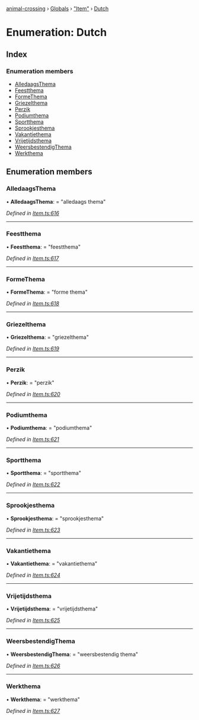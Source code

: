 [animal-crossing](../README.md) › [Globals](../globals.md) › ["Item"](../modules/_item_.md) › [Dutch](_item_.dutch.md)

# Enumeration: Dutch

## Index

### Enumeration members

* [AlledaagsThema](_item_.dutch.md#alledaagsthema)
* [Feestthema](_item_.dutch.md#feestthema)
* [FormeThema](_item_.dutch.md#formethema)
* [Griezelthema](_item_.dutch.md#griezelthema)
* [Perzik](_item_.dutch.md#perzik)
* [Podiumthema](_item_.dutch.md#podiumthema)
* [Sportthema](_item_.dutch.md#sportthema)
* [Sprookjesthema](_item_.dutch.md#sprookjesthema)
* [Vakantiethema](_item_.dutch.md#vakantiethema)
* [Vrijetijdsthema](_item_.dutch.md#vrijetijdsthema)
* [WeersbestendigThema](_item_.dutch.md#weersbestendigthema)
* [Werkthema](_item_.dutch.md#werkthema)

## Enumeration members

###  AlledaagsThema

• **AlledaagsThema**: = "alledaags thema"

*Defined in [Item.ts:616](https://github.com/Norviah/animal-crossing/blob/fbef868/module/types/Item.ts#L616)*

___

###  Feestthema

• **Feestthema**: = "feestthema"

*Defined in [Item.ts:617](https://github.com/Norviah/animal-crossing/blob/fbef868/module/types/Item.ts#L617)*

___

###  FormeThema

• **FormeThema**: = "forme thema"

*Defined in [Item.ts:618](https://github.com/Norviah/animal-crossing/blob/fbef868/module/types/Item.ts#L618)*

___

###  Griezelthema

• **Griezelthema**: = "griezelthema"

*Defined in [Item.ts:619](https://github.com/Norviah/animal-crossing/blob/fbef868/module/types/Item.ts#L619)*

___

###  Perzik

• **Perzik**: = "perzik"

*Defined in [Item.ts:620](https://github.com/Norviah/animal-crossing/blob/fbef868/module/types/Item.ts#L620)*

___

###  Podiumthema

• **Podiumthema**: = "podiumthema"

*Defined in [Item.ts:621](https://github.com/Norviah/animal-crossing/blob/fbef868/module/types/Item.ts#L621)*

___

###  Sportthema

• **Sportthema**: = "sportthema"

*Defined in [Item.ts:622](https://github.com/Norviah/animal-crossing/blob/fbef868/module/types/Item.ts#L622)*

___

###  Sprookjesthema

• **Sprookjesthema**: = "sprookjesthema"

*Defined in [Item.ts:623](https://github.com/Norviah/animal-crossing/blob/fbef868/module/types/Item.ts#L623)*

___

###  Vakantiethema

• **Vakantiethema**: = "vakantiethema"

*Defined in [Item.ts:624](https://github.com/Norviah/animal-crossing/blob/fbef868/module/types/Item.ts#L624)*

___

###  Vrijetijdsthema

• **Vrijetijdsthema**: = "vrijetijdsthema"

*Defined in [Item.ts:625](https://github.com/Norviah/animal-crossing/blob/fbef868/module/types/Item.ts#L625)*

___

###  WeersbestendigThema

• **WeersbestendigThema**: = "weersbestendig thema"

*Defined in [Item.ts:626](https://github.com/Norviah/animal-crossing/blob/fbef868/module/types/Item.ts#L626)*

___

###  Werkthema

• **Werkthema**: = "werkthema"

*Defined in [Item.ts:627](https://github.com/Norviah/animal-crossing/blob/fbef868/module/types/Item.ts#L627)*
